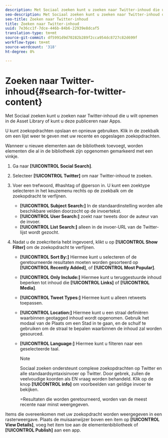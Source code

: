 ```yaml
---
description: Met Sociaal zoeken kunt u zoeken naar Twitter-inhoud die u wilt opnemen in de Asset Library of kunt u deze publiceren naar Apps.
seo-description: Met Sociaal zoeken kunt u zoeken naar Twitter-inhoud die u wilt opnemen in de Asset Library of kunt u deze publiceren naar Apps.
seo-title: Zoeken naar Twitter-inhoud
title: Zoeken naar Twitter-inhoud
uuid: 7e36cc1f-7dce-446b-84b6-22939e8dcaf5
translation-type: tm+mt
source-git-commit: df5991d9d70282b289f2cca954dc8727c82d699f
workflow-type: tm+mt
source-wordcount: '318'
ht-degree: 0%

---
```



# Zoeken naar Twitter-inhoud{#search-for-twitter-content}

Met Sociaal zoeken kunt u zoeken naar Twitter-inhoud die u wilt opnemen in de Asset Library of kunt u deze publiceren naar Apps.

U kunt zoekopdrachten opslaan en opnieuw gebruiken. Klik in de zoekbalk om een lijst weer te geven met uw recente en opgeslagen zoekopdrachten.

Wanneer u nieuwe elementen aan de bibliotheek toevoegt, worden elementen die al in de bibliotheek zijn opgenomen gemarkeerd met een vinkje.

1. Ga naar **[!UICONTROL Social Search]**.
1. Selecteer **[!UICONTROL Twitter]** om naar Twitter-inhoud te zoeken.
1. Voer een trefwoord, #hashtag of @person in. U kunt een zoektype selecteren in het keuzemenu rechts op de zoekbalk om de zoekopdracht te verfijnen.

   * **[!UICONTROL Subject Search:]** In de standaardinstelling worden alle beschikbare velden doorzocht op de invoertekst.
   * **[!UICONTROL User Search:]** zoekt naar tweets door de auteur van de invoer.
   * **[!UICONTROL List Search:]** alleen in de invoer-URL van de Twitter-lijst wordt gezocht.

1. Nadat u de zoekcriteria hebt ingevoerd, klikt u op **[!UICONTROL Show Filter]** om de zoekopdracht te verfijnen.

   * **[!UICONTROL Sort By:]** Hiermee kunt u selecteren of de geretourneerde resultaten moeten worden gesorteerd op  **[!UICONTROL Recently Added]**, of  **[!UICONTROL Most Popular]**.

   * **[!UICONTROL Only Include:]** Hiermee kunt u teruggestuurde inhoud beperken tot inhoud die  **[!UICONTROL Links]** of  **[!UICONTROL Media]**.

   * **[!UICONTROL Tweet Types:]** Hiermee kunt u alleen retweets toepassen.
   * **[!UICONTROL Location:]** Hiermee kunt u een straal definiëren waarbinnen geotagged inhoud wordt opgenomen. Gebruik het modaal van de Plaats om een Stad in te gaan, en de schuif te gebruiken om de straal te bepalen waarbinnen de inhoud zal worden gesourced.
   * **[!UICONTROL Language:]** Hiermee kunt u filteren naar een geselecteerde taal.

      >[!NOTE]
      >
      >Sociaal zoeken ondersteunt complexe zoekopdrachten op Twitter en alle standaardsyntaxisinvoer op Twitter. Door gebrek, zullen de veelvoudige koorden als EN vraag worden behandeld. Klik op de knop **[!UICONTROL info]** om voorbeelden van geldige invoer te bekijken.
      >
      >=Resultaten die worden geretourneerd, worden van de meest recente naar minst weergegeven.

Items die overeenkomen met uw zoekopdracht worden weergegeven in een rasterweergave. Plaats de muisaanwijzer boven een item op **[!UICONTROL View Details]**, voeg het item toe aan de elementenbibliotheek of **[!UICONTROL Publish]** aan een app.
